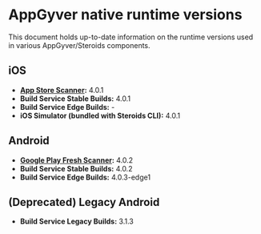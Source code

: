 # AppGyver native runtime versions

This document holds up-to-date information on the runtime versions used in various AppGyver/Steroids components.

## iOS
* **[App Store Scanner](https://itunes.apple.com/us/app/appgyver-scanner/id575076515?mt=8):** 4.0.1
* **Build Service Stable Builds:** 4.0.1
* **Build Service Edge Builds:** -
* **iOS Simulator (bundled with Steroids CLI):** 4.0.1

## Android
* **[Google Play Fresh Scanner](https://play.google.com/store/apps/details?id=com.appgyver.freshandroid&hl=en):** 4.0.2
* **Build Service Stable Builds:** 4.0.2
* **Build Service Edge Builds:** 4.0.3-edge1

## (Deprecated) Legacy Android
* **Build Service Legacy Builds:** 3.1.3
